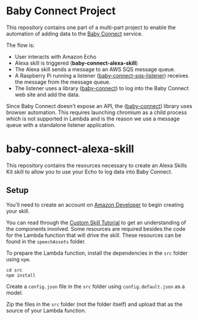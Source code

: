 # Baby Connect Project
This repository contains one part of a multi-part project to enable the
automation of adding data to the [Baby Connect](https://www.baby-connect.com)
service.

The flow is:

- User interacts with Amazon Echo
- Alexa skill is triggered (__baby-connect-alexa-skill__)
- The Alexa skill sends a message to an AWS SQS message queue.
- A Raspberry Pi running a listener
([baby-connect-sqs-listener](https://github.com/platta/baby-connect-sqs-listener))
receives the message from the message queue.
- The listener uses a library
([baby-connect](https://github.com/platta/baby-connect)) to log into the Baby
Connect web site and add the data.

Since Baby Connect doesn't expose an API, the
([baby-connect](https://github.com/platta/baby-connect)) library uses browser
automation. This requires launching chromium as a child process which is not
supported in Lambda and is the reason we use a message queue with a standalone
listener application.

# baby-connect-alexa-skill

This repository contains the resources necessary to create an Alexa Skills Kit
skill to allow you to use your Echo to log data into Baby Connect.

## Setup

You'll need to create an account on
[Amazon Developer](https://developer.amazon.com) to begin creating your skill.

You can read through the
[Custom Skill Tutorial](https://developer.amazon.com/public/solutions/alexa/alexa-skills-kit/overviews/steps-to-build-a-custom-skill)
to get an understanding of the components involved. Some resources are required
besides the code for the Lambda function that will drive the skill. These
resources can be found in the `speechAssets` folder.

To prepare the Lambda function, install the dependencies in the `src` folder
using `npm`.

```bashp
cd src
npm install
```

Create a `config.json` file in the `src` folder using `config.default.json` as
a model.

Zip the files in the `src` folder (not the folder itself) and upload that as the
source of your Lambda function.